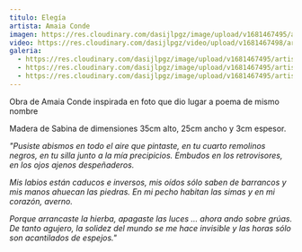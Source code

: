 ```yaml
---
titulo: Elegía
artista: Amaia Conde
imagen: https://res.cloudinary.com/dasijlpgz/image/upload/v1681467495/artistas/Amaia%20Conde/Eleg%C3%ADa/P1050608.jpg
video: https://res.cloudinary.com/dasijlpgz/video/upload/v1681467498/artistas/Amaia%20Conde/Eleg%C3%ADa/VE_Project_2-2_compressed.mp4
galeria:
  - https://res.cloudinary.com/dasijlpgz/image/upload/v1681467495/artistas/Amaia%20Conde/Eleg%C3%ADa/P1050608.jpg
  - https://res.cloudinary.com/dasijlpgz/image/upload/v1681467495/artistas/Amaia%20Conde/Eleg%C3%ADa/P1050605.jpg
  - https://res.cloudinary.com/dasijlpgz/image/upload/v1681467495/artistas/Amaia%20Conde/Eleg%C3%ADa/P1050604.jpg
---
```

O﻿bra de Amaia Conde inspirada en foto que dio lugar a poema de mismo nombre

M﻿adera de Sabina de dimensiones 35cm alto, 25cm ancho y 3cm espesor.

*"Pusiste abismos en todo el aire que pintaste, en tu cuarto remolinos negros, en tu silla junto a la mía precipicios. Embudos en los retrovisores, en los ojos ajenos despeñaderos.*

*Mis labios están caducos e inversos, mis oídos sólo saben de barrancos y mis manos ahuecan las piedras. En mi pecho habitan las simas y en mi corazón, averno.*

*Porque arrancaste la hierba, apagaste las luces … ahora ando sobre grúas. De tanto agujero, la solidez del mundo se me hace invisible y las horas sólo son acantilados de espejos."*